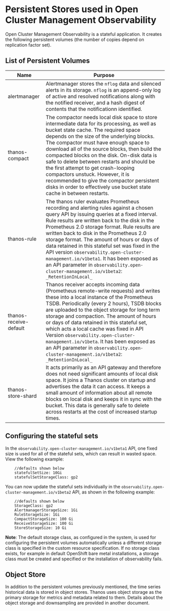 # Persistent Stores used in Open Cluster Management Observability

Open Cluster Management Observability is a stateful application. It creates the following persistent volumes (the number of copies depend on replication factor set).

## List of Persistent Volumes

| Name | Purpose |
| ----------- | ----------- |
| alertmanager | Alertmanager stores the `nflog` data and silenced alerts in its storage. `nflog` is an append-only log of active and resolved notifications along with the notified receiver, and a hash digest of contents that the notificationn identified.|
| thanos-compact | The compactor needs local disk space to store intermediate data for its processing, as well as bucket state cache. The required space depends on the size of the underlying blocks. The compactor must have enough space to download all of the source blocks, then build the compacted blocks on the disk. On-disk data is safe to delete between restarts and should be the first attempt to get crash-looping compactors unstuck. However, it is recommended to give the compactor persistent disks in order to effectively use bucket state cache in between restarts. |
| thanos-rule |The thanos ruler evaluates Prometheus recording and alerting rules against a chosen query API by issuing queries at a fixed interval. Rule results are written back to the disk in the Prometheus 2.0 storage format. Rule results are written back to disk in the Prometheus 2.0 storage format. The amount of hours or days of data retained in this stateful set was fixed in the API version `observability.open-cluster-management.io/v1beta1`. It has been exposed as an API parameter in `observability.open-cluster-management.io/v1beta2`: `_RetentionInLocal_` |
| thanos-receive-default | Thanos receiver accepts incoming data (Prometheus remote-write requests) and writes these into a local instance of the Prometheus TSDB. Periodically (every 2 hours), TSDB blocks are uploaded to the object storage for long term storage and compaction. The amount of hours or days of data retained in this stateful set, which acts a local cache was fixed in API Version `observability.open-cluster-management.io/v1beta`. It has been exposed as an API parameter in `observability.open-cluster-management.io/v1beta2`: `_RetentionInLocal_` |
| thanos-store-shard| It acts primarily as an API gateway and therefore does not need significant amounts of local disk space. It joins a Thanos cluster on startup and advertises the data it can access. It keeps a small amount of information about all remote blocks on local disk and keeps it in sync with the bucket. This data is generally safe to delete across restarts at the cost of increased startup times. |


## Configuring the stateful sets

In the `observability.open-cluster-management.io/v1beta1` API, one fixed size is used for all of the stateful sets, which can result in wasted space. View the following example:

```
    //defaults shown below
    statefulSetSize: 10Gi
    statefulSetStorageClass: gp2
```

You can now update the stateful sets individually in the `observability.open-cluster-management.io/v1beta2` API, as shown in the following example:

```
    //defaults shown below
    StorageClass: gp2
    AlertmanagerStorageSize: 1Gi 
    RuleStorageSize: 1Gi
    CompactStorageSize: 100 Gi
    ReceiveStorageSize: 100 Gi
    StoreStorageSize: 10 Gi

```

**Note**: The default storage class, as configured in the system, is used for configuring the persistent volumes automatically unless a different storage class is specified in the custom resource specification. If no storage class exists, for example in default OpenShift bare metal installations, a storage class must be created and specified or the installation of observability fails.

## Object Store

In addition to the persistent volumes previously mentioned, the time series historical data is stored in object stores. Thanos uses object storage as the primary storage for metrics and metadata related to them. Details about the object storage and downsampling are provided in another document.
